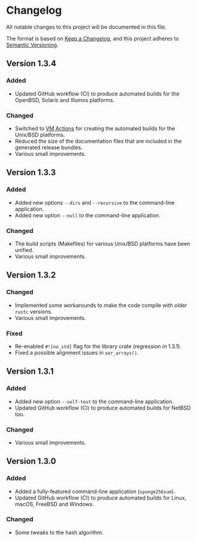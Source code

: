 # Changelog

All notable changes to this project will be documented in this file.

The format is based on [Keep a Changelog](https://keepachangelog.com/en/1.1.0/),
and this project adheres to [Semantic Versioning](https://semver.org/spec/v2.0.0.html).

## Version 1.3.4

### Added

- Updated GitHub workflow (CI) to produce automated builds for the OpenBSD, Solaris and Illumos platforms.

### Changed

- Switched to [VM Actions](https://github.com/vmactions) for creating the automated builds for the Unix/BSD platforms.
- Reduced the size of the documentation files that are included in the generated release bundles.
- Various small improvements.

## Version 1.3.3

### Added

- Added new options `--dirs` and `--recursive` to the command-line application.
- Added new option `--null` to the command-line application.

### Changed

- The build scripts (Makefiles) for various Unix/BSD platforms have been unified.
- Various small improvements.

## Version 1.3.2

### Changed

- Implemented some workarounds to make the code compile with older `rustc` versions.
- Various small improvements.

### Fixed

- Re-enabled `#![no_std]` flag for the library crate (regression in 1.3.1).
- Fixed a possible alignment issues in `xor_arrays()`.

## Version 1.3.1

### Added

- Added new option `--self-test` to the command-line application.
- Updated GitHub workflow (CI) to produce automated builds for NetBSD too.

### Changed

- Various small improvements.

## Version 1.3.0

### Added

- Added a fully-featured command-line application (`sponge256sum`).
- Updated GitHub workflow (CI) to produce automated builds for Linux, macOS, FreeBSD and Windows.

### Changed

- Some tweaks to the hash algorithm.
